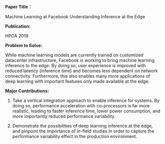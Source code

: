 **Paper Title：**

Machine Learning at Facebook Understanding Inference at the Edge

**Publication:**

HPCA 2019

**Problem to Solve:**

While machine learning models are currently trained on customized datacenter
infrastructure, Facebook is working to bring machine learning inference to the
edge. By doing so, user experience is improved with reduced latency (inference
time) and becomes less dependent on network connectivity. Furthermore, this also
enables many more applications of deep learning with important features only
made available at the edge.

**Major Contributions:**

1.  Take a vertical integration approach to enable inference for systems. By
    doing so, performance acceleration with co-processors is far more realistic,
    leading to faster inference time, lower power consumption, and more
    importantly reduced performance variability.

2.  Demonstrate the possibilities of deep learning inference at the edge, and
    pinpoint the importance of in-field studies in order to capture the
    performance variability effect in the production environment.
